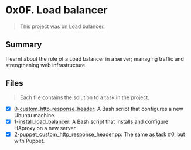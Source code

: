 # 0x0F. Load balancer

> This project was on Load balancer. 

## Summary

I learnt about the role of a Load balancer in a server; managing traffic and strengthening web infrastructure.

## Files

> Each file contains the solution to a task in the project.

- [x] [0-custom_http_response_header](https://github.com/Ebube-Ochemba/alx-system_engineering-devops/blob/master/0x0F-load_balancer/0-custom_http_response_header): A Bash script that configures a new Ubuntu machine.
- [x] [1-install_load_balancer](https://github.com/Ebube-Ochemba/alx-system_engineering-devops/blob/master/0x0F-load_balancer/1-install_load_balancer): A Bash script that installs and configure HAproxy on a new server.
- [x] [2-puppet_custom_http_response_header.pp](https://github.com/Ebube-Ochemba/alx-system_engineering-devops/blob/master/0x0F-load_balancer/2-puppet_custom_http_response_header.pp): The same as task #0, but with Puppet. 
